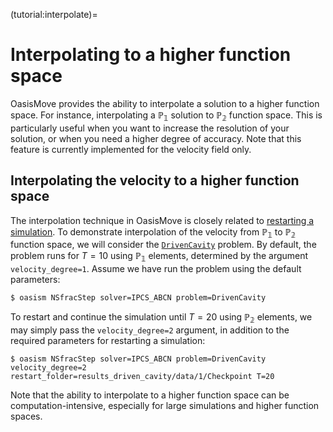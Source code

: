 (tutorial:interpolate)=

# Interpolating to a higher function space

OasisMove provides the ability to interpolate a solution to a higher function space. For instance, interpolating a
$\mathbb{P_1}$ solution to $\mathbb{P_2}$ function space. This is particularly useful when you want to increase the
resolution of your solution, or when you need a higher degree of accuracy. Note that this feature is currently
implemented for the velocity field only.

## Interpolating the velocity to a higher function space

The interpolation technique in OasisMove is closely related to [restarting a simulation](tutorial:restart). To
demonstrate interpolation of the velocity from $\mathbb{P_1}$ to $\mathbb{P_2}$ function space, we will consider
the [`DrivenCavity`](https://github.com/KVSlab/OasisMove/blob/main/src/oasismove/problems/NSfracStep/DrivenCavity.py)
problem. By default, the problem runs for $T=10$ using $\mathbb{P_1}$ elements, determined by the
argument `velocity_degree=1`. Assume we have run the problem using the default parameters:

``` console
$ oasism NSfracStep solver=IPCS_ABCN problem=DrivenCavity 
```

To restart and continue the simulation until $T=20$ using $\mathbb{P_2}$ elements, we may simply pass
the `velocity_degree=2` argument, in addition to the required parameters for restarting a simulation:

``` console
$ oasism NSfracStep solver=IPCS_ABCN problem=DrivenCavity velocity_degree=2 restart_folder=results_driven_cavity/data/1/Checkpoint T=20 
```

Note that the ability to interpolate to a higher function space can be computation-intensive, especially for large
simulations and higher function spaces.
